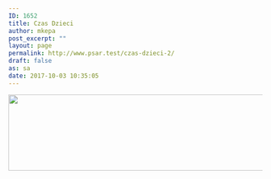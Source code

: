 ```yaml
---
ID: 1652
title: Czas Dzieci
author: mkepa
post_excerpt: ""
layout: page
permalink: http://www.psar.test/czas-dzieci-2/
draft: false
as: sa
date: 2017-10-03 10:35:05
---
```

<a href="http://www.psar.test/wp-content/uploads/2017/10/CZASDZICI.png"><img class="alignnone size-full wp-image-1656" src="http://www.psar.test/wp-content/uploads/2017/10/czasdzieci.png" alt="" width="966" height="151" /></a>